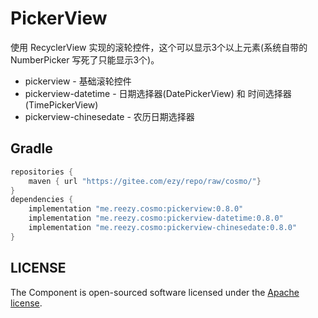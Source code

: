# PickerView

使用 RecyclerView 实现的滚轮控件，这个可以显示3个以上元素(系统自带的 NumberPicker 写死了只能显示3个)。

- pickerview - 基础滚轮控件
- pickerview-datetime - 日期选择器(DatePickerView) 和 时间选择器(TimePickerView)
- pickerview-chinesedate - 农历日期选择器

## Gradle

``` groovy
repositories {
    maven { url "https://gitee.com/ezy/repo/raw/cosmo/"}
}
dependencies {
    implementation "me.reezy.cosmo:pickerview:0.8.0"
    implementation "me.reezy.cosmo:pickerview-datetime:0.8.0"
    implementation "me.reezy.cosmo:pickerview-chinesedate:0.8.0"
}
```


## LICENSE

The Component is open-sourced software licensed under the [Apache license](LICENSE).